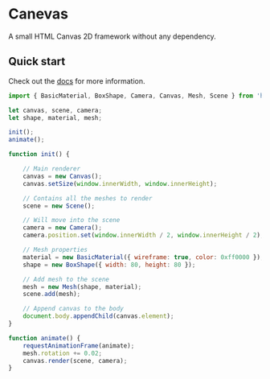 # Canevas

A small HTML Canvas 2D framework without any dependency.

## Quick start

Check out the [docs](https://ubermanu.github.io/canevas/) for more information.

```js
import { BasicMaterial, BoxShape, Camera, Canvas, Mesh, Scene } from 'https://cdn.skypack.dev/canevas';

let canvas, scene, camera;
let shape, material, mesh;

init();
animate();

function init() {

    // Main renderer
    canvas = new Canvas();
    canvas.setSize(window.innerWidth, window.innerHeight);

    // Contains all the meshes to render
    scene = new Scene();

    // Will move into the scene
    camera = new Camera();
    camera.position.set(window.innerWidth / 2, window.innerHeight / 2);

    // Mesh properties
    material = new BasicMaterial({ wireframe: true, color: 0xff0000 });
    shape = new BoxShape({ width: 80, height: 80 });

    // Add mesh to the scene
    mesh = new Mesh(shape, material);
    scene.add(mesh);

    // Append canvas to the body
    document.body.appendChild(canvas.element);
}

function animate() {
    requestAnimationFrame(animate);
    mesh.rotation += 0.02;
    canvas.render(scene, camera);
}
```
